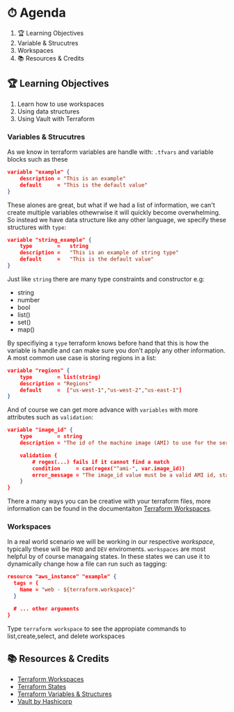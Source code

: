 # ⏱ Agenda

1. 🏆 Learning Objectives
1. Variable & Strucutres
1. Workspaces
1. 📚 Resources & Credits

## 🏆 Learning Objectives

1. Learn how to use workspaces
1. Using data structures
1. Using Vault with Terraform


### Variables & Strucutres

As we know in terraform variables are handle with: `.tfvars` and variable blocks such as these

```json
variable "example" {
    description = "This is an example"
    default     = "This is the default value"
}
```

These alones are great, but what if we had a list of information, we can't create multiple variables othewrwise it will quickly become overwhelming. So instead we have data structure like any other language, we specify these structures with `type`:

```json
variable "string_example" {
    type        =   string
    description =   "This is an example of string type"
    default     =   "This is the default value"
}
```

Just like `string` there are many type constraints and constructor e.g: 

* string
* number
* bool
* list(<type>)
* set(<type>)
* map(<type>)

By specifiying a `type` terraform knows before hand that this is how the variable is handle and can make sure you don't apply any other information. A most common use case is storing regions in a list:

```json
variable "regions" {
    type        = list(string)
    description = "Regions"
    default     =  ["us-west-1","us-west-2","us-east-1"]
}
```

And of course we can get more advance with `variables` with more attributes such as `validation`:

```json
variable "image_id" {
    type        = string
    description = "The id of the machine image (AMI) to use for the server."

    validation {
        # regex(...) fails if it cannot find a match
        condition     = can(regex("^ami-", var.image_id))
        error_message = "The image_id value must be a valid AMI id, starting with \"ami-\"."
    }
}
```

There a many ways you can be creative with your terraform files, more information can be found in the documentaiton [Terraform Workspaces](https://www.terraform.io/docs/cloud/workspaces/index.html). 

### Workspaces

In a real world scenario we will be working in our respective *workspace*, typically these will be `PROD` and `DEV` enviroments. `workspaces` are most helpful by of course managaing states. In these states we can use it to dynamically change how a file can run such as tagging:

```json
resource "aws_instance" "example" {
  tags = {
    Name = "web - ${terraform.workspace}"
  }

  # ... other arguments
}
```

Type `terraform workspace` to see the appropiate commands to list,create,select, and delete workspaces


## 📚 Resources & Credits

* [Terraform Workspaces](https://www.terraform.io/docs/cli/workspaces/index.html)
* [Terraform States](https://www.terraform.io/docs/state/workspaces.html)
* [Terraform Variables & Structures](https://www.terraform.io/docs/configuration/variables.html)
* [Vault by Hashicorp](https://learn.hashicorp.com/vault)